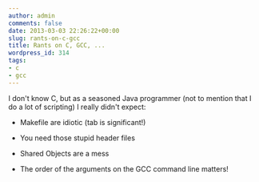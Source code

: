 ```yaml
---
author: admin
comments: false
date: 2013-03-03 22:26:22+00:00
slug: rants-on-c-gcc
title: Rants on C, GCC, ...
wordpress_id: 314
tags:
- c
- gcc
---
```


I don't know C, but as a seasoned Java programmer (not to mention that I do a lot of scripting) I really didn't expect:



	
  * Makefile are idiotic (tab is significant!)

	
  * You need those stupid header files

	
  * Shared Objects are a mess

	
  * The order of the arguments on the GCC command line matters!


